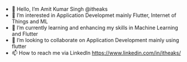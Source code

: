 - 👋 Hello, I’m Amit Kumar Singh @itheaks
- 👀 I’m interested in Application Developmet mainly Flutter, Internet of Things and ML
- 🌱 I’m currently learning and enhancing my skills in Machine Learning and Flutter
- 💞️ I’m looking to collaborate on Application Development mainly using flutter
- 📫 How to reach me via LinkedIn https://www.linkedin.com/in/itheaks/

<!---
itheaks/itheaks is a ✨ special ✨ repository because its `README.md` (this file) appears on your GitHub profile.
You can click the Preview link to take a look at your changes.
--->
